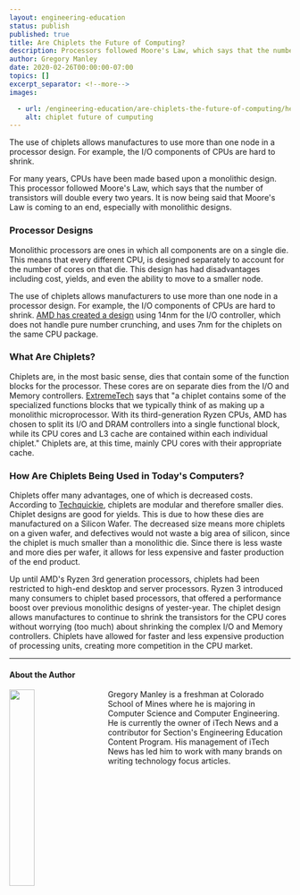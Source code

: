 ```yaml
---
layout: engineering-education
status: publish
published: true
title: Are Chiplets the Future of Computing?
description: Processors followed Moore's Law, which says that the number of transistors will double every two years. It is now being said that Moore's Law is coming to an end, especially with monolithic designs.
author: Gregory Manley
date: 2020-02-26T00:00:00-07:00
topics: []
excerpt_separator: <!--more-->
images:

  - url: /engineering-education/are-chiplets-the-future-of-computing/hero.jpg
    alt: chiplet future of cumputing
---
```

The use of chiplets allows manufactures to use more than one node in a processor design. For example, the I/O components of CPUs are hard to shrink.
<!--more-->

For many years, CPUs have been made based upon a monolithic design. This processor followed Moore's Law, which says that the number of transistors will double every two years. It is now being said that Moore's Law is coming to an end, especially with monolithic designs.

### Processor Designs
Monolithic processors are ones in which all components are on a single die. This means that every different CPU, is designed separately to account for the number of cores on that die. This design has had disadvantages including cost, yields, and even the ability to move to a smaller node.

The use of chiplets allows manufacturers to use more than one node in a processor design. For example, the I/O components of CPUs are hard to shrink. [AMD has created a design](https://www.wired.com/story/keep-pace-moores-law-chipmakers-turn-chiplets/) using 14nm for the I/O controller, which does not handle pure number crunching, and uses 7nm for the chiplets on the same CPU package.

### What Are Chiplets?
Chiplets are, in the most basic sense, dies that contain some of the function blocks for the processor. These cores are on separate dies from the I/O and Memory controllers. [ExtremeTech](https://www.extremetech.com/computing/290450-chiplets-are-both-solution-and-symptom-to-a-larger-problem) says that "a chiplet contains some of the specialized functions blocks that we typically think of as making up a monolithic microprocessor. With its third-generation Ryzen CPUs, AMD has chosen to split its I/O and DRAM controllers into a single functional block, while its CPU cores and L3 cache are contained within each individual chiplet." Chiplets are, at this time, mainly CPU cores with their appropriate cache.

### How Are Chiplets Being Used in Today's Computers?
Chiplets offer many advantages, one of which is decreased costs. According to [Techquickie](https://www.youtube.com/watch?v=NkknclAeUZ8), chiplets are modular and therefore smaller dies. Chiplet designs are good for yields. This is due to how these dies are manufactured on a Silicon Wafer. The decreased size means more chiplets on a given wafer, and defectives would not waste a big area of silicon, since the chiplet is much smaller than a monolithic die. Since there is less waste and more dies per wafer, it allows for less expensive and faster production of the end product.

Up until AMD's Ryzen 3rd generation processors, chiplets had been restricted to high-end desktop and server processors. Ryzen 3 introduced many consumers to chiplet based processors, that offered a performance boost over previous monolithic designs of yester-year. The chiplet design allows manufactures to continue to shrink the transistors for the CPU cores without worrying (too much) about shrinking the complex I/O and Memory controllers. Chiplets have allowed for faster and less expensive production of processing units, creating more competition in the CPU market.

---

#### About the Author
<img style="float: left; padding-right: 5%; margin-bottom: 10px; width:30%;" src="/engineering-education/authors/gregory-manley/avatar.jpg">Gregory Manley is a freshman at Colorado School of Mines where he is majoring in Computer Science and Computer Engineering. He is currently the owner of iTech News and a contributor for Section's Engineering Education Content Program. His management of iTech News has led him to work with many brands on writing technology focus articles.
